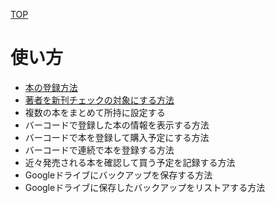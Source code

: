 [TOP](./index.html)

# 使い方

- [本の登録方法](usage/register_book.html)
- [著者を新刊チェックの対象にする方法](usage/check_authors.html)
- 複数の本をまとめて所持に設定する
- バーコードで登録した本の情報を表示する方法
- バーコードで本を登録して購入予定にする方法
- バーコードで連続で本を登録する方法
- 近々発売される本を確認して買う予定を記録する方法
- Googleドライブにバックアップを保存する方法
- Googleドライブに保存したバックアップをリストアする方法
